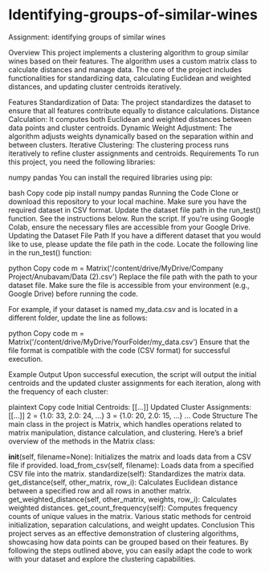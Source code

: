 # Identifying-groups-of-similar-wines
Assignment: identifying groups of similar wines

Overview
This project implements a clustering algorithm to group similar wines based on their features. The algorithm uses a custom matrix class to calculate distances and manage data. The core of the project includes functionalities for standardizing data, calculating Euclidean and weighted distances, and updating cluster centroids iteratively.

Features
Standardization of Data: The project standardizes the dataset to ensure that all features contribute equally to distance calculations.
Distance Calculation: It computes both Euclidean and weighted distances between data points and cluster centroids.
Dynamic Weight Adjustment: The algorithm adjusts weights dynamically based on the separation within and between clusters.
Iterative Clustering: The clustering process runs iteratively to refine cluster assignments and centroids.
Requirements
To run this project, you need the following libraries:

numpy
pandas
You can install the required libraries using pip:

bash
Copy code
pip install numpy pandas
Running the Code
Clone or download this repository to your local machine.
Make sure you have the required dataset in CSV format.
Update the dataset file path in the run_test() function. See the instructions below.
Run the script. If you're using Google Colab, ensure the necessary files are accessible from your Google Drive.
Updating the Dataset File Path
If you have a different dataset that you would like to use, please update the file path in the code. Locate the following line in the run_test() function:

python
Copy code
m = Matrix('/content/drive/MyDrive/Company Project/Anubavam/Data (2).csv')
Replace the file path with the path to your dataset file. Make sure the file is accessible from your environment (e.g., Google Drive) before running the code.

For example, if your dataset is named my_data.csv and is located in a different folder, update the line as follows:

python
Copy code
m = Matrix('/content/drive/MyDrive/YourFolder/my_data.csv')
Ensure that the file format is compatible with the code (CSV format) for successful execution.

Example Output
Upon successful execution, the script will output the initial centroids and the updated cluster assignments for each iteration, along with the frequency of each cluster:

plaintext
Copy code
Initial Centroids: [[...]]
Updated Cluster Assignments: [[...]]
2 = {1.0: 33, 2.0: 24, ...}
3 = {1.0: 20, 2.0: 15, ...}
...
Code Structure
The main class in the project is Matrix, which handles operations related to matrix manipulation, distance calculation, and clustering. Here’s a brief overview of the methods in the Matrix class:

__init__(self, filename=None): Initializes the matrix and loads data from a CSV file if provided.
load_from_csv(self, filename): Loads data from a specified CSV file into the matrix.
standardize(self): Standardizes the matrix data.
get_distance(self, other_matrix, row_i): Calculates Euclidean distance between a specified row and all rows in another matrix.
get_weighted_distance(self, other_matrix, weights, row_i): Calculates weighted distances.
get_count_frequency(self): Computes frequency counts of unique values in the matrix.
Various static methods for centroid initialization, separation calculations, and weight updates.
Conclusion
This project serves as an effective demonstration of clustering algorithms, showcasing how data points can be grouped based on their features. By following the steps outlined above, you can easily adapt the code to work with your dataset and explore the clustering capabilities.
